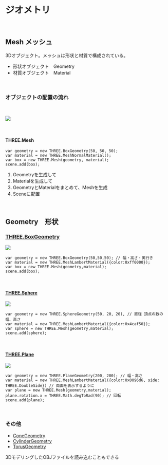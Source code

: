 # ジオメトリ 

&nbsp;

## Mesh メッシュ 

3Dオブジェクト。メッシュは形状と材質で構成されている。

* 形状オブジェクト　Geometry
* 材質オブジェクト　Material

&nbsp;
&nbsp;




### オブジェクトの配置の流れ
&nbsp;

![](img/Mesh.png)

&nbsp;


#### THREE.Mesh

```
var geometry = new THREE.BoxGeometry(50, 50, 50); 
var material = new THREE.MeshNormalMaterial();
var box = new THREE.Mesh(geometry, material);
scene.add(box);
```

1. Geometryを生成して　
2. Materialを生成して　
3. GeometryとMaterialをまとめて、Meshを生成　
4. Sceneに配置　

&nbsp;
&nbsp;


## Geometry　形状



### [THREE.BoxGeometry](https://threejs.org/docs/index.html#api/geometries/BoxGeometry)  

![](img/BoxGeometry.png)

```
var geometry = new THREE.BoxGeometry(50,50,50); // 幅・高さ・奥行き
var material = new THREE.MeshLambertMaterial({color:0xff0000});
var box = new THREE.Mesh(geometry,material);
scene.add(box);
```   

&nbsp;


#### [THREE.Sphere](https://threejs.org/docs/index.html#api/geometries/SphereGeometry)

![](img/SphereGeometry.png)

```
var geometry = new THREE.SphereGeometry(50, 20, 20), // 直径 頂点の数の幅、高さ
var material = new THREE.MeshLambertMaterial({color:0x4caf50});
var sphere = new THREE.Mesh(geometry,material);
scene.add(sphere);
```


&nbsp;

#### [THREE.Plane](https://threejs.org/docs/index.html#api/geometries/PlaneGeometry)
![](img/PlaneGeometry.png)

```
var geometry = new THREE.PlaneGeometry(200, 200); // 幅・高さ
var material = new THREE.MeshLambertMaterial({color:0x0096d6, side: THREE.DoubleSide}) // 両面を表示するように
var plane = new THREE.Mesh(geometry,material);
plane.rotation.x = THREE.Math.degToRad(90); // 回転
scene.add(plane);
```
&nbsp;

### その他

* [ConeGeometry](https://threejs.org/docs/index.html#api/geometries/ConeGeometry)
* [CylinderGeometry](https://threejs.org/docs/index.html#api/geometries/CylinderGeometry)
* [TorusGeometry](https://threejs.org/docs/index.html#api/geometries/TorusGeometry)

3DモデリングしたOBJファイルを読み込むこともできる

